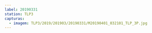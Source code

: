 ```yaml
---
label: 20190331
station: TLP3
capturas:
  - imagem: TLP3/2019/201903/20190331/M20190401_032101_TLP_3P.jpg
---
```

